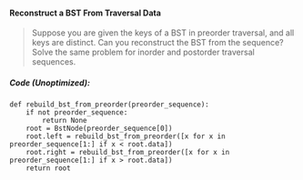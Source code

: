 #### Reconstruct a BST From Traversal Data

> Suppose you are given the keys of a BST in preorder traversal, and all keys are distinct. Can you reconstruct the BST from the sequence? Solve the same problem for inorder and postorder traversal sequences.

##### Code \(Unoptimized\):

```
def rebuild_bst_from_preorder(preorder_sequence):
    if not preorder_sequence:
        return None
    root = BstNode(preorder_sequence[0])
    root.left = rebuild_bst_from_preorder([x for x in preorder_sequence[1:] if x < root.data])
    root.right = rebuild_bst_from_preorder([x for x in preorder_sequence[1:] if x > root.data])
    return root
```



